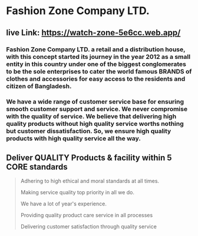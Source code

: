 # Fashion Zone Company LTD.

## live Link: https://watch-zone-5e6cc.web.app/

### Fashion Zone Company LTD. a retail and a distribution house, with this concept started its journey in the year 2012 as a small entity in this country under one of the biggest conglomerates to be the sole enterprises to cater the world famous BRANDS of clothes and accessories for easy access to the residents and citizen of Bangladesh.

### We have a wide range of customer service base for ensuring smooth customer support and service. We never compromise with the quality of service. We believe that delivering high quality products without high quality service worths nothing but customer dissatisfaction. So, we ensure high quality products with high quality service all the way.

## Deliver QUALITY Products & facility within 5 CORE standards

> Adhering to high ethical and moral standards at all times.
>
> Making service quality top priority in all we do.
>
> We have a lot of year's experience.
>
> Providing quality product care service in all processes
>
> Delivering customer satisfaction through quality service
